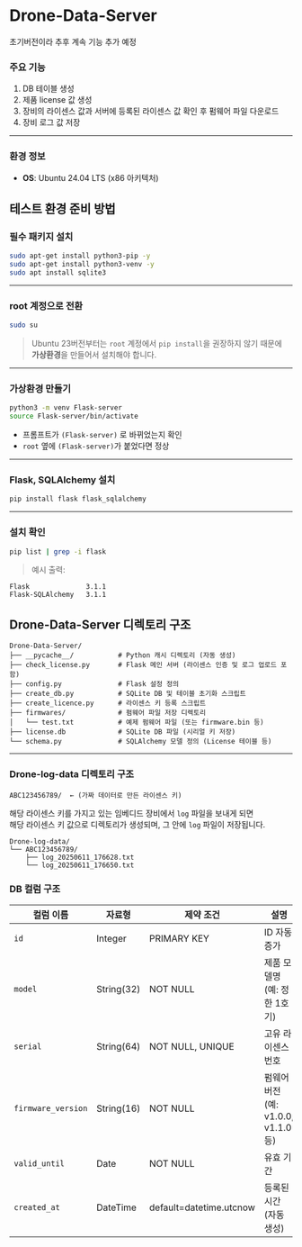 # Drone-Data-Server

초기버전이라 추후 계속 기능 추가 예정

### 주요 기능 
1. DB 테이블 생성
2. 제품 license 값 생성
3. 장비의 라이센스 값과 서버에 등록된 라이센스 값 확인 후 펌웨어 파일 다운로드
4. 장비 로그 값 저장

---

### 환경 정보

- **OS**: Ubuntu 24.04 LTS (x86 아키텍처)

## 테스트 환경 준비 방법

### 필수 패키지 설치

```bash
sudo apt-get install python3-pip -y
sudo apt-get install python3-venv -y
sudo apt install sqlite3
```

---

### root 계정으로 전환

```bash
sudo su
```

> Ubuntu 23버전부터는 `root` 계정에서 `pip install`을 권장하지 않기 때문에  
> **가상환경**을 만들어서 설치해야 합니다.

---

### 가상환경 만들기

```bash
python3 -m venv Flask-server
source Flask-server/bin/activate
```

- 프롬프트가 `(Flask-server)` 로 바뀌었는지 확인  
- `root` 옆에 `(Flask-server)`가 붙었다면 정상

---

### Flask, SQLAlchemy 설치

```bash
pip install flask flask_sqlalchemy
```

---

### 설치 확인

```bash
pip list | grep -i flask
```

> 예시 출력:
```text
Flask              3.1.1  
Flask-SQLAlchemy   3.1.1
```

## Drone-Data-Server 디렉토리 구조

```
Drone-Data-Server/
├── __pycache__/           # Python 캐시 디렉토리 (자동 생성)
├── check_license.py       # Flask 메인 서버 (라이센스 인증 및 로그 업로드 포함)
├── config.py              # Flask 설정 정의
├── create_db.py           # SQLite DB 및 테이블 초기화 스크립트
├── create_licence.py      # 라이센스 키 등록 스크립트
├── firmwares/             # 펌웨어 파일 저장 디렉토리
│   └── test.txt           # 예제 펌웨어 파일 (또는 firmware.bin 등)
├── license.db             # SQLite DB 파일 (시리얼 키 저장)
└── schema.py              # SQLAlchemy 모델 정의 (License 테이블 등)
```

---

### Drone-log-data 디렉토리 구조

```
ABC123456789/  ← (가짜 데이터로 만든 라이센스 키)
```

해당 라이센스 키를 가지고 있는 임베디드 장비에서 `log` 파일을 보내게 되면  
해당 라이센스 키 값으로 디렉토리가 생성되며, 그 안에 `log` 파일이 저장됩니다.

```
Drone-log-data/
└── ABC123456789/
    ├── log_20250611_176628.txt
    └── log_20250611_176650.txt
```

### DB 컬럼 구조

| 컬럼 이름        | 자료형         | 제약 조건               | 설명                                   |
|------------------|----------------|--------------------------|----------------------------------------|
| `id`             | Integer        | PRIMARY KEY              | ID 자동 증가                           |
| `model`          | String(32)     | NOT NULL                 | 제품 모델명 (예: 정한 1호기)           |
| `serial`         | String(64)     | NOT NULL, UNIQUE         | 고유 라이센스 번호                    |
| `firmware_version` | String(16)   | NOT NULL                 | 펌웨어 버전 (예: v1.0.0, v1.1.0 등)    |
| `valid_until`    | Date           | NOT NULL                 | 유효 기간                              |
| `created_at`     | DateTime       | default=datetime.utcnow  | 등록된 시간 (자동 생성)               |


